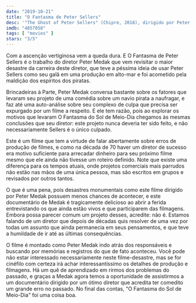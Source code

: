 ```yaml
---
date: "2019-10-21"
title: "O Fantasma de Peter Sellers"
desc: '"The Ghost of Peter Sellers" (Chipre, 2018), dirigido por Peter Medak, com Peter Sellers, Spike Milligan e Peter Medak. Escrito para o CinemAqui na cobertura da #mostrasp.'
imdb: "4857058"
tags: [ "movies" ]
stars: "3/5"
---
```

Com a ascenção vertiginosa vem a queda dura. E O Fantasma de Peter Sellers é o trabalho do diretor Peter Medak que vem revisitar o maior desastre da carreira deste diretor, que teve a péssima ideia de usar Peter Sellers como seu galã em uma produção em alto-mar e foi acometido pela maldição dos espíritos dos piratas.

Brincadeiras à Parte, Peter Medak conversa bastante sobre os fatores que levaram seu projeto de uma comédia sobre um navio pirata a naufragar, e faz até uma auto-análise sobre seu complexo de culpa que precisa ser expurgado por um filme a respeito. E ele tem razão, pois ao explorar os motivos que levaram O Fantasma do Sol de Meio-Dia chegamos às mesmas conclusões que seu diretor: este projeto nunca deveria ter sido feito, e não necessariamente Sellers é o único culpado.

Este é um filme que tem a virtude de falar abertamente sobre erros de produção de filmes, e como na década de 70 haver um diretor de sucesso era motivo suficiente para arrecadar dinheiro para seu próximo filme mesmo que ele ainda não tivesse um roteiro definido. Note que existe uma diferença para os tempos atuais, onde projetos comerciais mais parrudos não estão nas mãos de uma única pessoa, mas são escritos em grupos e revisados por outros tantos.

O que é uma pena, pois desastres monumentais como este filme dirigido por Peter Medak possuem menos chances de acontecer, e este documentário de Medak é tragicamente delicioso ao abrir a ferida entrevistando os que ainda estão vivos e que participarem das filmagens. Embora possa parecer comum um projeto desses, acredite: não é. Estamos falando de um diretor que depois de décadas quis resolver de uma vez por todas um assunto que ainda permanecia em seus pensamentos, e que teve a humildade de ir até as últimas consequências.

O filme é montado como Peter Medak indo atrás dos responsáveis e buscando por memórias e registros do que de fato aconteceu. Você pode não estar interessado necessariamente neste filme-desastre, mas se for cinéfilo com certeza irá achar interessantíssimo os detalhes de produção e filmagens. Há um quê de aprendizado em rirmos dos problemas do passado, e graças a Medak agora temos a oportunidade de assistirmos a um documentário dirigido por um ótimo diretor que acredita ter comedito um grande erro no passado. No final das contas, "O Fantasma do Sol de Meio-Dia" foi uma coisa boa.
